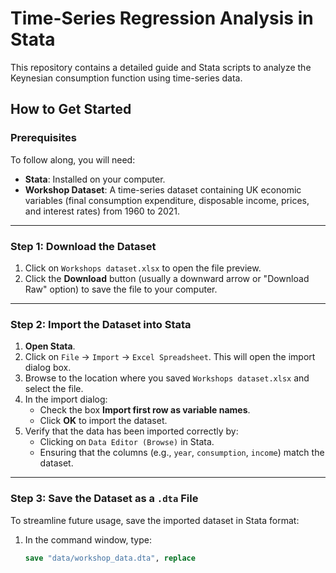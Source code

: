 # Time-Series Regression Analysis in Stata

This repository contains a detailed guide and Stata scripts to analyze the Keynesian consumption function using time-series data.

## How to Get Started

### Prerequisites
To follow along, you will need:
- **Stata**: Installed on your computer.
- **Workshop Dataset**: A time-series dataset containing UK economic variables (final consumption expenditure, disposable income, prices, and interest rates) from 1960 to 2021.

---

### Step 1: Download the Dataset
1. Click on `Workshops dataset.xlsx` to open the file preview.
2. Click the **Download** button (usually a downward arrow or "Download Raw" option) to save the file to your computer.

---

### Step 2: Import the Dataset into Stata
1. **Open Stata**.
2. Click on `File` → `Import` → `Excel Spreadsheet`. This will open the import dialog box.
3. Browse to the location where you saved `Workshops dataset.xlsx` and select the file.
4. In the import dialog:
   - Check the box **Import first row as variable names**.
   - Click **OK** to import the dataset.
5. Verify that the data has been imported correctly by:
   - Clicking on `Data Editor (Browse)` in Stata.
   - Ensuring that the columns (e.g., `year`, `consumption`, `income`) match the dataset.

---

### Step 3: Save the Dataset as a `.dta` File
To streamline future usage, save the imported dataset in Stata format:
1. In the command window, type:
   ```stata
   save "data/workshop_data.dta", replace
